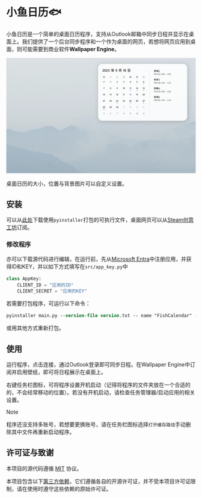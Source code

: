 # 小鱼日历🐟

小鱼日历是一个简单的桌面日历程序，支持从Outlook邮箱中同步日程并显示在桌面上。我们提供了一个后台同步程序和一个作为桌面的网页，若想将网页应用到桌面，则可能需要到商业软件**Wallpaper Engine**。

<img src="docs/demo.jpg"></img>

桌面日历的大小，位置与背景图片可以自定义设置。

## 安装

可以从[此处](https://github.com/syido/fish_calendar/releases)下载使用`pyinstaller`打包的可执行文件，桌面网页可以从[Steam创意工坊](https://steamcommunity.com/sharedfiles/filedetails/?id=3570729148)订阅。

### 修改程序
亦可以下载源代码进行编辑，在运行前，先从[Microsoft Entra](https://entra.microsoft.com/)中注册应用，并获得ID和KEY，并以如下方式填写在`src/app_key.py`中

``` python
class AppKey:
    CLIENT_ID = "应用的ID"
    CLIENT_SECRET = "应用的KEY"
```

若需要打包程序，可运行以下命令：

```ps
pyinstaller main.py --version-file version.txt -- name "FishCalendar" --noconsole --icon="assets/icon.ico" --add-data "assets;assets"
```

或用其他方式重新打包。


## 使用

运行程序，点击连接，通过Outlook登录即可同步日程。在Wallpaper Engine中订阅并启用壁纸，即可将日程展示在桌面上。

右键任务栏图标，可将程序设置开机启动（记得将程序的文件夹放在一个合适的的，不会经常移动的位置）。若没有开机启动，请检查任务管理器/启动应用的相关设置。

> [!NOTE]
> 程序还没支持多账号，若想要更换账号，请在任务栏图标选择`打开缓存路径`手动删除其中文件再重新启动程序。


## 许可证与致谢

本项目的源代码遵循 [MIT](LICENSE) 协议。

本项目包含以下[第三方依赖](docs/LICENSES.md)，它们遵循各自的开源许可证，并不受本项目许可证限制，请在使用时遵守这些依赖的原始许可证。
